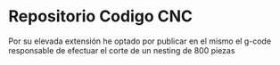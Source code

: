 # Repositorio Codigo CNC
Por su elevada extensión he optado por publicar en el mismo 
el g-code responsable de efectuar el corte de un nesting de 800 
piezas
